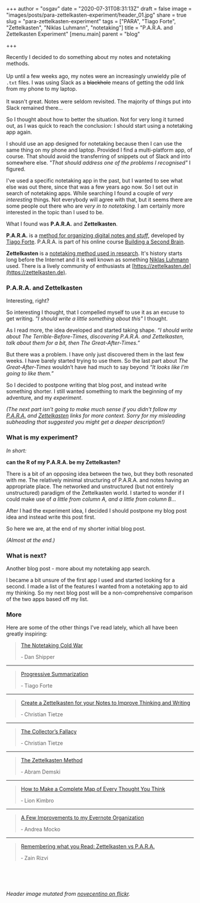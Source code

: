 +++
author = "osgav"
date = "2020-07-31T08:31:13Z"
draft = false
image = "images/posts/para-zettelkasten-experiment/header_01.jpg"
share = true
slug = "para-zettelkasten-experiment"
tags = ["PARA", "Tiago Forte", "Zettelkasten", "Niklas Luhmann", "notetaking"]
title = "P.A.R.A. and Zettelkasten Experiment"
[menu.main]
parent = "blog"

+++


Recently I decided to do something about my notes and notetaking methods.
<br><br>
Up until a few weeks ago, my notes were an increasingly unwieldy pile of `.txt` files. I was using Slack as a ~~blackhole~~ means of getting the odd link from my phone to my laptop.
<br><br>
It wasn't great. Notes were seldom revisited. The majority of things put into Slack remained there...

<!--more-->

So I thought about how to better the situation. Not for very long it turned out, as I was quick to reach the conclusion: I should start using a notetaking app again.

I should use an app designed for notetaking because then I can use the same thing on my phone and laptop. Provided I find a multi-platform app, of course. That should avoid the transferring of snippets out of Slack and into somewhere else. *"That should address one of the problems I recognised"* I figured.

I've used a specific notetaking app in the past, but I wanted to see what else was out there, since that was a few years ago now. So I set out in search of notetaking apps. While searching I found a couple of *very interesting* things. Not everybody will agree with that, but it seems there are some people out there who are *very in to notetaking.* I am certainly more interested in the topic than I used to be.

What I found was **P.A.R.A.** and **Zettelkasten**.

**P.A.R.A.** is a [method for organizing digital notes and *stuff*](https://fortelabs.co/blog/para/), developed by [Tiago Forte](https://fortelabs.co/about-forte-labs/). P.A.R.A. is part of his online course [Building a Second Brain](https://fortelabs.co/blog/basboverview/).

**Zettelkasten** is a [notetaking method used in research](https://en.wikipedia.org/wiki/Zettelkasten). It's history starts long before the Internet and it is well known as something [Niklas Luhmann](https://writingcooperative.com/zettelkasten-how-one-german-scholar-was-so-freakishly-productive-997e4e0ca125) used.  There is a lively community of enthusiasts at [https://zettelkasten.de](https://zettelkasten.de).




### P.A.R.A. and Zettelkasten

Interesting, right?

So interesting I thought, that I compelled myself to use it as an excuse to get writing. *"I should write a little something about this"* I thought.

As I read more, the idea developed and started taking shape. *“I should write about The Terrible-Before-Times, discovering P.A.R.A. and Zettelkasten, talk about them for a bit, then The Great-After-Times.”*

But there was a problem. I have only just discovered them in the last few weeks. I have barely started trying to use them. So the last part about *The Great-After-Times* wouldn’t have had much to say beyond *“It looks like I’m going to like them.”*

So I decided to postpone writing that blog post, and instead write something shorter. I still wanted something to mark the beginning of my adventure, and my *experiment*.

*(The next part isn't going to make much sense if you didn't follow my [P.A.R.A.](https://fortelabs.co/blog/para/) and [Zettelkasten](https://writingcooperative.com/zettelkasten-how-one-german-scholar-was-so-freakishly-productive-997e4e0ca125) links for more context. Sorry for my misleading subheading that suggested you might get a deeper description!)*




### What is my experiment? 

*In short:* 

**can the R of my P.A.R.A. be my Zettelkasten?**

There is a bit of an opposing idea between the two, but they both resonated with me. The relatively minimal structuring of P.A.R.A. and notes having an appropriate place. The networked and unstructured (but not entirely unstructured) paradigm of the Zettelkasten world. I started to wonder if I could make use of *a little from column A, and a little from column B...*

After I had the experiment idea, I decided I should postpone my blog post idea and instead write this post first. 

So here we are, at the end of my shorter initial blog post.

*(Almost at the end.)*




### What is next?

Another blog post - more about my notetaking app search.

I became a bit unsure of the first app I used and started looking for a second. I made a list of the features I wanted from a notetaking app to aid my thinking. So my next blog post will be a non-comprehensive comparison of the two apps based off my list.




### More

Here are some of the other things I've read lately, which all have been greatly inspiring:


> [The Notetaking Cold War](https://superorganizers.substack.com/p/the-notetaking-cold-war-c7d)
>
> &dash; Dan Shipper
<hr>

> [Progressive Summarization](https://fortelabs.co/blog/progressive-summarization-a-practical-technique-for-designing-discoverable-notes/)
>
> &dash; Tiago Forte 
<hr>

> [Create a Zettelkasten for your Notes to Improve Thinking and Writing](https://zettelkasten.de/posts/zettelkasten-improves-thinking-writing/)
>
> &dash; Christian Tietze
<hr>

> [The Collector’s Fallacy](https://zettelkasten.de/posts/collectors-fallacy/)
>
> &dash; Christian Tietze
<hr>

> [The Zettelkasten Method](https://www.lesswrong.com/posts/NfdHG6oHBJ8Qxc26s/the-zettelkasten-method-1)
>
> &dash; Abram Demski
<hr>

> [How to Make a Complete Map of Every Thought You Think](https://users.speakeasy.net/~lion/nb/html/)
>
> &dash; Lion Kimbro 
<hr> 

> [A Few Improvements to my Evernote Organization](https://accordingtoandrea.com/tag/p-a-r-a-method/)
>
> &dash; Andrea Mocko
<hr> 

> [Remembering what you Read: Zettelkasten vs P.A.R.A.](https://www.zainrizvi.io/blog/remembering-what-you-read-zettelkasten-vs-para/)
>
> &dash; Zain Rizvi


<br><br><br>

*Header image mutated from [novecentino on flickr](https://www.flickr.com/photos/novecentino/2937239799/).*



